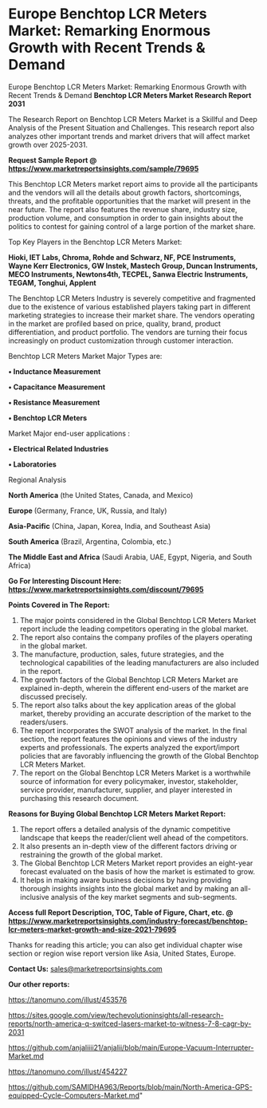 # Europe Benchtop LCR Meters Market: Remarking Enormous Growth with Recent Trends & Demand
Europe Benchtop LCR Meters Market: Remarking Enormous Growth with Recent Trends & Demand
<strong>Benchtop LCR Meters Market Research Report 2031</strong>

The Research Report on Benchtop LCR Meters Market is a Skillful and Deep Analysis of the Present Situation and Challenges. This research report also analyzes other important trends and market drivers that will affect market growth over 2025-2031.

<strong>Request Sample Report @ <a href=https://www.marketreportsinsights.com/sample/79695>https://www.marketreportsinsights.com/sample/79695</a></strong>

This Benchtop LCR Meters market report aims to provide all the participants and the vendors will all the details about growth factors, shortcomings, threats, and the profitable opportunities that the market will present in the near future. The report also features the revenue share, industry size, production volume, and consumption in order to gain insights about the politics to contest for gaining control of a large portion of the market share.

Top Key Players in the Benchtop LCR Meters Market:

<strong>Hioki, IET Labs, Chroma, Rohde and Schwarz, NF, PCE Instruments, Wayne Kerr Electronics, GW Instek, Mastech Group, Duncan Instruments, MECO Instruments, Newtons4th, TECPEL, Sanwa Electric Instruments, TEGAM, Tonghui, Applent</strong>

The Benchtop LCR Meters Industry is severely competitive and fragmented due to the existence of various established players taking part in different marketing strategies to increase their market share. The vendors operating in the market are profiled based on price, quality, brand, product differentiation, and product portfolio. The vendors are turning their focus increasingly on product customization through customer interaction.

Benchtop LCR Meters Market Major Types are:

<strong>• Inductance Measurement

• Capacitance Measurement

• Resistance Measurement

• Benchtop LCR Meters</strong>

Market Major end-user applications :

<strong>• Electrical Related Industries

• Laboratories</strong>

Regional Analysis

</u><strong><b>North America</b></strong> (the United States, Canada, and Mexico)

<strong><b>Europe </b></strong>(Germany, France, UK, Russia, and Italy)

<strong><b>Asia-Pacific</b></strong> (China, Japan, Korea, India, and Southeast Asia)

<strong><b>South America</b></strong> (Brazil, Argentina, Colombia, etc.)

<strong><b>The Middle East and Africa</b></strong> (Saudi Arabia, UAE, Egypt, Nigeria, and South Africa)

<strong>Go For Interesting Discount Here: <a href=https://www.marketreportsinsights.com/discount/79695>https://www.marketreportsinsights.com/discount/79695</a></strong>

<strong>Points Covered in The Report:</strong>
<ol>
  <li>The major points considered in the Global Benchtop LCR Meters Market report include the leading competitors operating in the global market.</li>
  <li>The report also contains the company profiles of the players operating in the global market.</li>
  <li>The manufacture, production, sales, future strategies, and the technological capabilities of the leading manufacturers are also included in the report.</li>
  <li>The growth factors of the Global Benchtop LCR Meters Market are explained in-depth, wherein the different end-users of the market are discussed precisely.</li>
  <li>The report also talks about the key application areas of the global market, thereby providing an accurate description of the market to the readers/users.</li>
  <li>The report incorporates the SWOT analysis of the market. In the final section, the report features the opinions and views of the industry experts and professionals. The experts analyzed the export/import policies that are favorably influencing the growth of the Global Benchtop LCR Meters Market.</li>
  <li>The report on the Global Benchtop LCR Meters Market is a worthwhile source of information for every policymaker, investor, stakeholder, service provider, manufacturer, supplier, and player interested in purchasing this research document.</li>
</ol>
<strong>Reasons for Buying Global Benchtop LCR Meters Market Report:</strong>

<ol>
  <li>The report offers a detailed analysis of the dynamic competitive landscape that keeps the reader/client well ahead of the competitors.</li>
  <li>It also presents an in-depth view of the different factors driving or restraining the growth of the global market.</li>
  <li>The Global Benchtop LCR Meters Market report provides an eight-year forecast evaluated on the basis of how the market is estimated to grow.</li>
  <li>It helps in making aware business decisions by having providing thorough insights insights into the global market and by making an all-inclusive analysis of the key market segments and sub-segments.</li>
</ol>
<strong>Access full Report Description, TOC, Table of Figure, Chart, etc. @ <a href=https://www.marketreportsinsights.com/industry-forecast/benchtop-lcr-meters-market-growth-and-size-2021-79695>https://www.marketreportsinsights.com/industry-forecast/benchtop-lcr-meters-market-growth-and-size-2021-79695</a></strong>


Thanks for reading this article; you can also get individual chapter wise section or region wise report version like Asia, United States, Europe.

<strong>Contact Us:</strong>
sales@marketreportsinsights.com

<strong>Our other reports:</strong>

<a href=https://tanomuno.com/illust/453576>https://tanomuno.com/illust/453576</a>

<a href=https://sites.google.com/view/techevolutioninsights/all-research-reports/north-america-q-switced-lasers-market-to-witness-7-8-cagr-by-2031>https://sites.google.com/view/techevolutioninsights/all-research-reports/north-america-q-switced-lasers-market-to-witness-7-8-cagr-by-2031</a>

<a href=https://github.com/anjaliiii21/anjalii/blob/main/Europe-Vacuum-Interrupter-Market.md>https://github.com/anjaliiii21/anjalii/blob/main/Europe-Vacuum-Interrupter-Market.md</a>

<a href=https://tanomuno.com/illust/454227>https://tanomuno.com/illust/454227</a>

<a href=https://github.com/SAMIDHA963/Reports/blob/main/North-America-GPS-equipped-Cycle-Computers-Market.md>https://github.com/SAMIDHA963/Reports/blob/main/North-America-GPS-equipped-Cycle-Computers-Market.md</a>"
